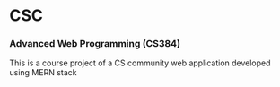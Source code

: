 # CSC

### Advanced Web Programming (CS384)

This is a course project of a CS community web application developed using MERN stack
